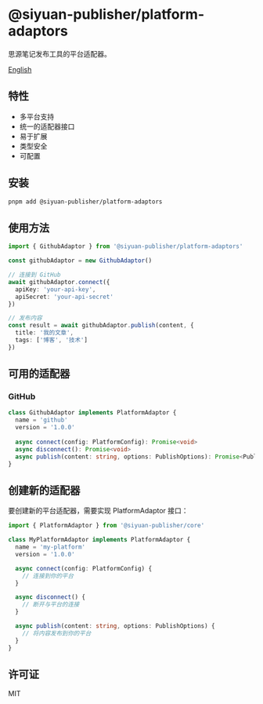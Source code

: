 # @siyuan-publisher/platform-adaptors

思源笔记发布工具的平台适配器。

[English](./README.md)

## 特性

- 多平台支持
- 统一的适配器接口
- 易于扩展
- 类型安全
- 可配置

## 安装

```bash
pnpm add @siyuan-publisher/platform-adaptors
```

## 使用方法

```typescript
import { GithubAdaptor } from '@siyuan-publisher/platform-adaptors'

const githubAdaptor = new GithubAdaptor()

// 连接到 GitHub
await githubAdaptor.connect({
  apiKey: 'your-api-key',
  apiSecret: 'your-api-secret'
})

// 发布内容
const result = await githubAdaptor.publish(content, {
  title: '我的文章',
  tags: ['博客', '技术']
})
```

## 可用的适配器

### GitHub

```typescript
class GithubAdaptor implements PlatformAdaptor {
  name = 'github'
  version = '1.0.0'
  
  async connect(config: PlatformConfig): Promise<void>
  async disconnect(): Promise<void>
  async publish(content: string, options: PublishOptions): Promise<PublishResult>
}
```

## 创建新的适配器

要创建新的平台适配器，需要实现 PlatformAdaptor 接口：

```typescript
import { PlatformAdaptor } from '@siyuan-publisher/core'

class MyPlatformAdaptor implements PlatformAdaptor {
  name = 'my-platform'
  version = '1.0.0'

  async connect(config: PlatformConfig) {
    // 连接到你的平台
  }

  async disconnect() {
    // 断开与平台的连接
  }

  async publish(content: string, options: PublishOptions) {
    // 将内容发布到你的平台
  }
}
```

## 许可证

MIT 